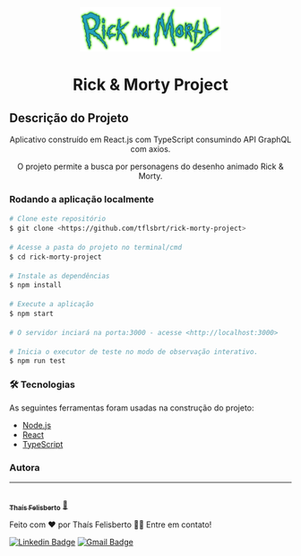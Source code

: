 <p align="center">
  <a href="#">
    <img src="./src/assets/imgs/rick_morty_logo.png" width="50%" alt="rick & morty logo" />
  </a>
</p>

<h1 align="center">Rick & Morty Project</h1>

## Descrição do Projeto
<p align="center">Aplicativo construído em React.js com TypeScript consumindo API GraphQL com axios.</p>

<p align="center">O projeto permite a busca por personagens do desenho animado Rick & Morty.</p>

### Rodando a aplicação localmente
```bash
# Clone este repositório
$ git clone <https://github.com/tflsbrt/rick-morty-project>

# Acesse a pasta do projeto no terminal/cmd
$ cd rick-morty-project

# Instale as dependências
$ npm install

# Execute a aplicação 
$ npm start

# O servidor inciará na porta:3000 - acesse <http://localhost:3000>

# Inicia o executor de teste no modo de observação interativo.
$ npm run test

```

### 🛠 Tecnologias

As seguintes ferramentas foram usadas na construção do projeto:

- [Node.js](https://nodejs.org/en/)
- [React](https://pt-br.reactjs.org/)
- [TypeScript](https://www.typescriptlang.org/)

### Autora
---

<a href="https://www.linkedin.com/in/thaisfelisberto/">
 <img style="border-radius: 50%;" src="https://avatars.githubusercontent.com/tflsbrt" width="100px;" alt=""/>
 <br />
 <sub><b>Thaís Felisberto</b></sub></a> <a href="https://www.linkedin.com/in/thaisfelisberto/" title="Linkedin">🐝</a>


Feito com ❤️ por Thaís Felisberto 👋🏽 Entre em contato!

 [![Linkedin Badge](https://img.shields.io/badge/-Thais-blue?style=flat-square&logo=Linkedin&logoColor=white&link=https://www.linkedin.com/in/thaisfelisberto/)](https://www.linkedin.com/in/thaisfelisberto/) 
[![Gmail Badge](https://img.shields.io/badge/-tflsbrt@gmail.com-c14438?style=flat-square&logo=Gmail&logoColor=white&link=mailto:tflsbrt@gmail.com)](mailto:tflsbrt@gmail.com)